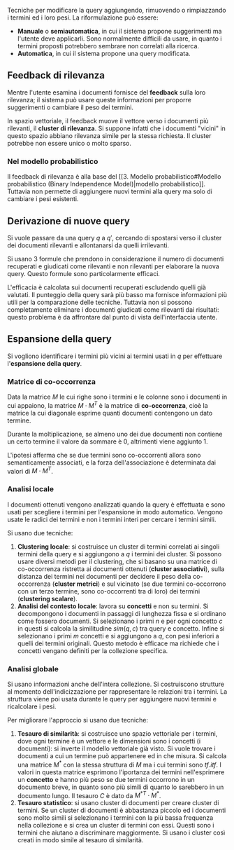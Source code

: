 Tecniche per modificare la query aggiungendo, rimuovendo o rimpiazzando i termini ed i loro pesi.
La riformulazione può essere:
- **Manuale** o **semiautomatica**, in cui il sistema propone suggerimenti ma l'utente deve applicarli. Sono normalmente difficili da usare, in quanto i termini proposti potrebbero sembrare non correlati alla ricerca.
- **Automatica**, in cui il sistema propone una query modificata.

## Feedback di rilevanza

Mentre l'utente esamina i documenti fornisce del **feedback** sulla loro rilevanza; il sistema può usare queste informazioni per proporre suggerimenti o cambiare il peso dei termini. 

In spazio vettoriale, il feedback muove il vettore verso i documenti più rilevanti, il **cluster di rilevanza**. Si suppone infatti che i documenti "vicini" in questo spazio abbiano rilevanza simile per la stessa richiesta. Il cluster potrebbe non essere unico o molto sparso.

### Nel modello probabilistico

Il feedback di rilevanza è alla base del [[3. Modello probabilistico#Modello probabilistico (Binary Independence Model)|modello probabilistico]]. Tuttavia non permette di aggiungere nuovi termini alla query ma solo di cambiare i pesi esistenti.

## Derivazione di nuove query

Si vuole passare da una query $q$ a $q'$, cercando di spostarsi verso il cluster dei documenti rilevanti e allontanarsi da quelli irrilevanti.

Si usano 3 formule che prendono in considerazione il numero di documenti recuperati e giudicati come rilevanti e non rilevanti per elaborare la nuova query. Questo formule sono particolarmente efficaci.

L'efficacia è calcolata sui documenti recuperati escludendo quelli già valutati. Il punteggio della query sarà più basso ma fornisce informazioni più utili per la comparazione delle tecniche.
Tuttavia non si possono completamente eliminare i documenti giudicati come rilevanti dai risultati: questo problema è da affrontare dal punto di vista dell'interfaccia utente.

## Espansione della query

Si vogliono identificare i termini più vicini ai termini usati in $q$ per effettuare l'**espansione della query**.

### Matrice di co-occorrenza

Data la matrice $M$ le cui righe sono i termini e le colonne sono i documenti in cui appaiono, la matrice $M \cdot M^T$ è la matrice di **co-occorrenza**, cioè la matrice la cui diagonale esprime quanti documenti contengono un dato termine.

Durante la moltiplicazione, se almeno uno dei due documenti non contiene un certo termine il valore da sommare è 0, altrimenti viene aggiunto 1. 

L'ipotesi afferma che se due termini sono co-occorrenti allora sono semanticamente associati, e la forza dell'associazione è determinata dai valori di $M \cdot M^T$.

### Analisi locale
I documenti ottenuti vengono analizzati quando la query è effettuata e sono usati per scegliere i termini per l'espansione in modo automatico. Vengono usate le radici dei termini e non i termini interi per cercare i termini simili.

Si usano due tecniche:
1. **Clustering locale**: si costruisce un cluster di termini correlati ai singoli termini della query e si aggiungono a $q$ i termini dei cluster. Si possono usare diversi metodi per il clustering, che si basano su una matrice di co-occorrenza ristretta ai documenti ottenuti (**cluster associativi**), sulla distanza dei termini nei documenti per decidere il peso della co-occorrenza (**cluster metrici**) e sul vicinato (se due termini co-occorrono con un terzo termine, sono co-occorrenti tra di loro) dei termini (**clustering scalare**).
2. **Analisi del contesto locale**: lavora su **concetti** e non su termini. Si decompongono i documenti in passaggi di lunghezza fissa e si ordinano come fossero documenti. Si selezionano i primi $n$ e per ogni concetto $c$ in questi si calcola la similitudine $sim(q,c)$ tra query e concetto. Infine si selezionano i primi $m$ concetti e si aggiungono a $q$, con pesi inferiori a quelli dei termini originali. Questo metodo è efficace ma richiede che i concetti vengano definiti per la collezione specifica.

### Analisi globale
Si usano informazioni anche dell'intera collezione. Si costruiscono strutture al momento dell'indicizzazione per rappresentare le relazioni tra i termini.
La struttura viene poi usata durante le query per aggiungere nuovi termini e ricalcolare i pesi.

Per migliorare l'approccio si usano due tecniche:
1. **Tesauro di similarità**: si costruisce uno spazio vettoriale per i termini, dove ogni termine è un vettore e le dimensioni sono i concetti (i documenti): si inverte il modello vettoriale già visto. Si vuole trovare i documenti a cui un termine può appartenere ed in che misura.  Si calcola una matrice $M^*$ con la stessa struttura di $M$ ma i cui termini sono $tf.itf$. I valori in questa matrice esprimono l'iportanza dei termini nell'esprimere un **concetto** e hanno più peso se due termini occorrono in un documento breve, in quanto sono più simili di quanto lo sarebbero in un documento lungo. Il tesauro $C$ è dato da $M^{*T}\cdot M^{*}$.
4. **Tesauro statistico**: si usano cluster di documenti per creare cluster di termini. Se un cluster di documenti è abbastanza piccolo ed i documenti sono molto simili si selezionano i termini con la più bassa frequenza nella collezione e si crea un cluster di termini con essi. Questi sono i termini che aiutano a discriminare maggiormente. Si usano i cluster così creati in modo simile al tesauro di similarità.